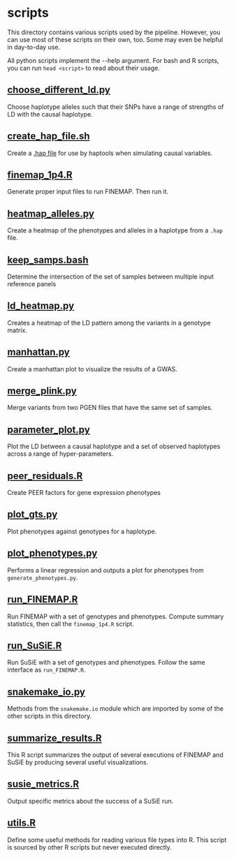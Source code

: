 # scripts
This directory contains various scripts used by the pipeline. However, you can use most of these scripts on their own, too. Some may even be helpful in day-to-day use.

All python scripts implement the --help argument. For bash and R scripts, you can run `head <script>` to read about their usage.

## [choose_different_ld.py](choose_different_ld.py)
Choose haplotype alleles such that their SNPs have a range of strengths of LD with the causal haplotype.

## [create_hap_file.sh](create_hap_file.sh)
Create a [.hap file](https://haptools.readthedocs.io/en/stable/formats/haplotypes.html) for use by haptools when simulating causal variables.

## [finemap_1p4.R](finemap_1p4.R)
Generate proper input files to run FINEMAP. Then run it.

## [heatmap_alleles.py](heatmap_alleles.py)
Create a heatmap of the phenotypes and alleles in a haplotype from a `.hap` file.

## [keep_samps.bash](keep_samps.bash)
Determine the intersection of the set of samples between multiple input reference panels

## [ld_heatmap.py](ld_heatmap.py)
Creates a heatmap of the LD pattern among the variants in a genotype matrix.

## [manhattan.py](manhattan.py)
Create a manhattan plot to visualize the results of a GWAS.

## [merge_plink.py](merge_plink.py)
Merge variants from two PGEN files that have the same set of samples.

## [parameter_plot.py](parameter_plot.py)
Plot the LD between a causal haplotype and a set of observed haplotypes across a range of hyper-parameters.

## [peer_residuals.R](peer_residuals.R)
Create PEER factors for gene expression phenotypes

## [plot_gts.py](plot_gts.py)
Plot phenotypes against genotypes for a haplotype.

## [plot_phenotypes.py](plot_phenotypes.py)
Performs a linear regression and outputs a plot for phenotypes from `generate_phenotypes.py`.

## [run_FINEMAP.R](run_FINEMAP.R)
Run FINEMAP with a set of genotypes and phenotypes. Compute summary statistics, then call the `finemap_1p4.R` script.

## [run_SuSiE.R](run_SuSiE.R)
Run SuSiE with a set of genotypes and phenotypes. Follow the same interface as `run_FINEMAP.R`.

## [snakemake_io.py](snakemake_io.py)
Methods from the `snakemake.io` module which are imported by some of the other scripts in this directory.

## [summarize_results.R](summarize_results.R)
This R script summarizes the output of several executions of FINEMAP and SuSiE by producing several useful visualizations.

## [susie_metrics.R](susie_metrics.R)
Output specific metrics about the success of a SuSiE run.

## [utils.R](utils.R)
Define some useful methods for reading various file types into R. This script is sourced by other R scripts but never executed directly.
